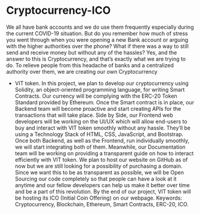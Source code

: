 # Cryptocurrency-ICO
We all have bank accounts and we do use them frequently especially during the current COVID-19
situation. But do you remember how much of stress you went through when you were opening a new
Bank account or arguing with the higher authorities over the phone?
What if there was a way to still send and receive money but without any of the hassles? Yes, and the
answer to this is Cryptocurrency, and that’s exactly what we are trying to do. To relieve people from
this headache of banks and a centralized authority over them, we are creating our own Cryptocurrency
- VIT token.
In this project, we plan to develop our cryptocurrency using Solidity, an object-oriented programming
language, for writing Smart Contracts.
Our currency will be complying with the ERC-20 Token Standard provided by Ethereum.
Once the Smart contract is in place, our Backend team will become proactive and start creating APIs
for the transactions that will take place.
Side by Side, our Frontend web developers will be working on the UI/UX which will allow end-users
to buy and interact with VIT token smoothly without any hassle. They’ll be using a Technology Stack
of HTML, CSS, JavaScript, and Bootstrap.
Once both Backend, as well as the Frontend, run individually smoothly, we will start integrating both
of them.
Meanwhile, our Documentation team will be working on providing a transparent guide on how to
interact efficiently with VIT token.
We plan to host our website on GitHub as of now but we are still looking for a possibility of
purchasing a domain.
Since we want this to be as transparent as possible, we will be Open Sourcing our code completely
so that people can have a look at it anytime and our fellow developers can help us make it better over
time and be a part of this revolution.
By the end of our project, VIT token will be hosting its ICO (Initial Coin Offering) on our webpage.
Keywords:
Cryptocurrency, Blockchain, Ethereum, Smart Contracts, ERC-20, ICO.
